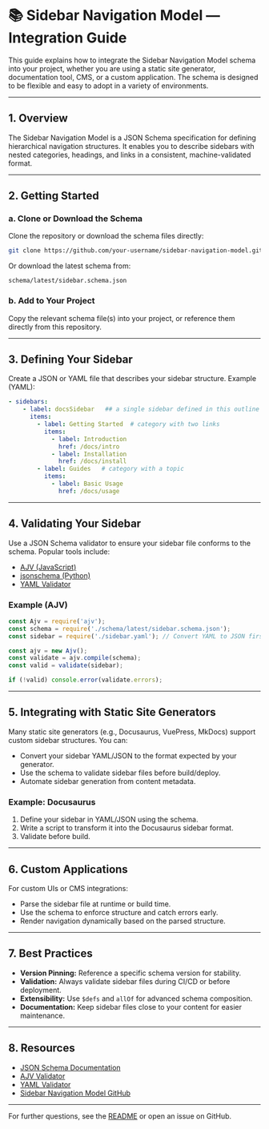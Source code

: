 # 📚 Sidebar Navigation Model — Integration Guide

This guide explains how to integrate the Sidebar Navigation Model schema into your project, whether you are using a static site generator, documentation tool, CMS, or a custom application. The schema is designed to be flexible and easy to adopt in a variety of environments.

---

## 1. Overview

The Sidebar Navigation Model is a JSON Schema specification for defining hierarchical navigation structures. It enables you to describe sidebars with nested categories, headings, and links in a consistent, machine-validated format.

---

## 2. Getting Started

### a. Clone or Download the Schema

Clone the repository or download the schema files directly:

```bash
git clone https://github.com/your-username/sidebar-navigation-model.git
```

Or download the latest schema from:

```
schema/latest/sidebar.schema.json
```

### b. Add to Your Project

Copy the relevant schema file(s) into your project, or reference them directly from this repository.

---

## 3. Defining Your Sidebar

Create a JSON or YAML file that describes your sidebar structure. Example (YAML):

```yaml
- sidebars:
    - label: docsSidebar   ## a single sidebar defined in this outline
      items:
        - label: Getting Started  # category with two links
          items:
            - label: Introduction
              href: /docs/intro
            - label: Installation
              href: /docs/install
        - label: Guides   # category with a topic
          items:
            - label: Basic Usage
              href: /docs/usage
```

---

## 4. Validating Your Sidebar

Use a JSON Schema validator to ensure your sidebar file conforms to the schema. Popular tools include:

- [AJV (JavaScript)](https://ajv.js.org/)
- [jsonschema (Python)](https://python-jsonschema.readthedocs.io/)
- [YAML Validator](https://www.jsonschemavalidator.net/)

### Example (AJV)

```js
const Ajv = require('ajv');
const schema = require('./schema/latest/sidebar.schema.json');
const sidebar = require('./sidebar.yaml'); // Convert YAML to JSON first

const ajv = new Ajv();
const validate = ajv.compile(schema);
const valid = validate(sidebar);

if (!valid) console.error(validate.errors);
```

---

## 5. Integrating with Static Site Generators

Many static site generators (e.g., Docusaurus, VuePress, MkDocs) support custom sidebar structures. You can:

- Convert your sidebar YAML/JSON to the format expected by your generator.
- Use the schema to validate sidebar files before build/deploy.
- Automate sidebar generation from content metadata.

### Example: Docusaurus

1. Define your sidebar in YAML/JSON using the schema.
2. Write a script to transform it into the Docusaurus sidebar format.
3. Validate before build.

---

## 6. Custom Applications

For custom UIs or CMS integrations:

- Parse the sidebar file at runtime or build time.
- Use the schema to enforce structure and catch errors early.
- Render navigation dynamically based on the parsed structure.

---

## 7. Best Practices

- **Version Pinning:** Reference a specific schema version for stability.
- **Validation:** Always validate sidebar files during CI/CD or before deployment.
- **Extensibility:** Use `$defs` and `allOf` for advanced schema composition.
- **Documentation:** Keep sidebar files close to your content for easier maintenance.

---

## 8. Resources

- [JSON Schema Documentation](https://json-schema.org/)
- [AJV Validator](https://ajv.js.org/)
- [YAML Validator](https://www.jsonschemavalidator.net/)
- [Sidebar Navigation Model GitHub](https://github.com/your-username/sidebar-navigation-model)

---

For further questions, see the [README](../README.md) or open an issue on GitHub.
